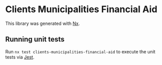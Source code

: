 # Clients Municipalities Financial Aid

This library was generated with [Nx](https://nx.dev).

## Running unit tests

Run `nx test clients-municipalities-financial-aid` to execute the unit tests via [Jest](https://jestjs.io).

